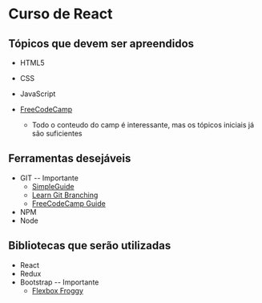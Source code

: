 # Curso de React

## Tópicos que devem ser apreendidos

- HTML5
- CSS
- JavaScript


- [FreeCodeCamp](https://www.freecodecamp.org/)
    - Todo o conteudo do camp é interessante, mas os tópicos iniciais já são
    suficientes

## Ferramentas desejáveis

- GIT -- Importante
    - [SimpleGuide](http://rogerdudler.github.io/git-guide/)
    - [Learn Git Branching](https://learngitbranching.js.org/)
    - [FreeCodeCamp Guide](https://guide.freecodecamp.org/git)
- NPM
- Node

## Bibliotecas que serão utilizadas

- React
- Redux
- Bootstrap -- Importante
    - [Flexbox Froggy](https://flexboxfroggy.com/)
